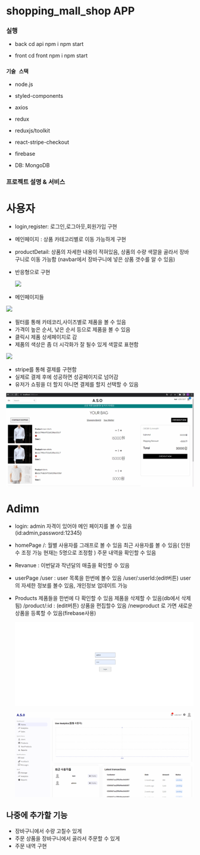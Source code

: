 # shopping_mall_shop APP

### 실행

- back
  cd api
  npm i
  npm start

- front
  cd front
  npm i
  npm start

### `기술 스택`

- node.js
- styled-components
- axios
- redux
- reduxjs/toolkit
- react-stripe-checkout
- firebase

- DB: MongoDB

### 프로젝트 설명 & 서비스

# 사용자

- login,register: 로그인,로그아웃,회원가입 구현
- 메인페이지 : 상품 카테고리별로 이동 가능하게 구현
- productDetail: 상품의 자세한 내용이 적혀있음, 상품의 수량 색깔을
  골라서 장바구니로 이동 가능함
  (navbar에서 장바구니에 넣은 상품 갯수를 알 수 있음)

- 반응형으로 구현

  ![](반응형.gif)

- 메인페이지들

![](shoppingMall_mainpage.gif)

- 필터를 통해 카테코리,사이즈별로 제품을 볼 수 있음
- 가격이 높은 순서, 낮은 순서 등으로 제품을 볼 수 있음
- 클릭시 제품 상세페이지로 감
- 제품의 색상은 좀 더 시각화가 잘 될수 있게 색깔로 표현함

![](shoppingMall_fillter.gif)

- stripe를 통해 결제를 구현함
- 실제로 결제 후에 성공하면 성공페이지로 넘어감
- 유저가 쇼핑을 더 할지 아니면 결제를 할지 선택할 수 있음

![](shoppingMall_order.gif)

# Adimn

- login: admin 자격이 있어야 메인 페이지를 볼 수 있음(id:admin,password:12345)

- homePage
  /: 월별 사용자를 그래프로 볼 수 있음
  최근 사용자를 볼 수 있음( 인원수 조정 가능 현재는 5명으로 조정함 )
  주문 내역을 확인할 수 있음
- Revanue : 이번달과 작년달의 매출을 확인할 수 있음

- userPage
  /user : user 목록을 한번에 볼수 있음
  /user/:userId:(edit버튼) user의 자세한 정보를 볼수 있음, 개인정보 업데이트 가능

- Products
  제품들을 한번에 다 확인할 수 있음
  제품을 삭제할 수 있음(db에서 삭제됨)
  /product/:id : (edit버튼) 상품을 편집할수 있음
  /newproduct 로 가면 새로운 상품을 등록할 수 있음(firebase사용)

  ![](admin-product.gif)

  ![](adminPage-user.gif)

## 나중에 추가할 기능

- 장바구니에서 수량 고칠수 있게
- 주문 상품을 장바구니에서 골라서 주문할 수 있게
- 주문 내역 구현
